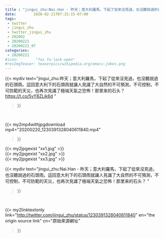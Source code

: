 ```yaml
---
title : "jingui_zhu:Nai.Han - 昨天；意大利羅馬，下起了從來沒見過，也沒聽說過的石頭雨。這回意大利下的石頭雨就讓人見識了大自然的不可預測，不可控制，不可防範的天災，也再次見識了極端天氣之恐怖！那里来的石头？ "
date:        2020-02-21T07:15:15-07:00
tags:
 - twitter
 - jingui_zhu
 - twitter_jingui_zhu
 - 202002
 - 20200221
 - 20200221_07
categories:
 - 20200221
#icon:        "fas fa-lock-open"
#resImgTeaser: teaserpics/wikipedia.org/emacs-jokes.png
---
```


{{< mydiv text="jingui_zhu:昨天；意大利羅馬，下起了從來沒見過，也沒聽說過的石頭雨。這回意大利下的石頭雨就讓人見識了大自然的不可預測，不可控制，不可防範的天災，也再次見識了極端天氣之恐怖！那里来的石头？ https://t.co/5vY8ZLik6d "
>}}
<br>


{{< my2mp4withjpgdownload mp4="20200220_1230391328040611840.mp4"
>}}

{{< my2jpgexist "xx1.jpg" >}}<br>
{{< my2jpgexist "xx2.jpg" >}}<br>
{{< my2jpgexist "xx3.jpg" >}}<br>



{{< mydiv text="jingui_zhu:Nai.Han - 昨天；意大利羅馬，下起了從來沒見過，也沒聽說過的石頭雨。這回意大利下的石頭雨就讓人見識了大自然的不可預測，不可控制，不可防範的天災，也再次見識了極端天氣之恐怖！那里来的石头？ "
>}}
<br>

{{< my2linktextonly link="http://twitter.com/jingui_zhu/status/1230391328040611840"
en="the origin source link" cn="原始來源網址"
>}}


<br>

